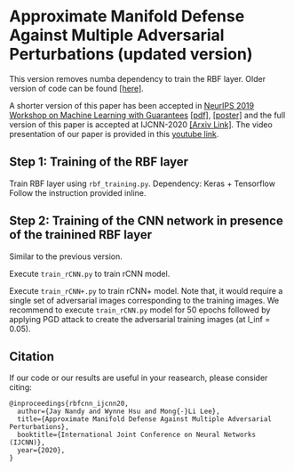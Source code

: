 # Approximate Manifold Defense Against Multiple Adversarial Perturbations (updated version)
This version removes numba dependency to train the RBF layer. Older version of code can be found [[here]](https://github.com/jayjaynandy/RBF-CNN).

A shorter version of this paper has been accepted in [NeurIPS 2019 Workshop on Machine Learning with Guarantees](https://sites.google.com/view/mlwithguarantees/accepted-papers) 
[[pdf]](https://drive.google.com/file/d/1I2WKHg-s7wJgG21apg3FhxaYzzFl4vgt/view), 
[[poster]](https://drive.google.com/file/d/1Wp-kKsc0927ZXo5lS8f2GPnmSpIWdRlN/view) and the full version of this paper is accepted at IJCNN-2020 [[Arxiv Link]](https://arxiv.org/abs/2004.02183).
The video presentation of our paper is provided in this [youtube link](https://www.youtube.com/watch?v=oKBu90fuTgI).

## Step 1: Training of the RBF layer
Train RBF layer using `rbf_training.py`. Dependency: Keras + Tensorflow
Follow the instruction provided inline.


## Step 2: Training of the CNN network in presence of the trainined RBF layer
Similar to the previous version.

Execute `train_rCNN.py` to train rCNN model.

Execute `train_rCNN+.py` to train rCNN+ model. Note that, it would require a single set of adversarial images corresponding to the training images. 
We recommend to execute `train_rCNN.py` model for 50 epochs followed by applying PGD attack to create the adversarial training images (at l_inf = 0.05).

## Citation
If our code or our results are useful in your reasearch, please consider citing:

```[bibtex]
@inproceedings{rbfcnn_ijcnn20,
  author={Jay Nandy and Wynne Hsu and Mong{-}Li Lee},
  title={Approximate Manifold Defense Against Multiple Adversarial Perturbations},
  booktitle={International Joint Conference on Neural Networks (IJCNN)},
  year={2020},
}
```
